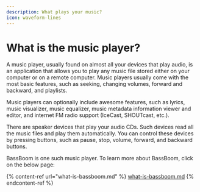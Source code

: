```yaml
---
description: What plays your music?
icon: waveform-lines
---
```


# What is the music player?

A music player, usually found on almost all your devices that play audio, is an application that allows you to play any music file stored either on your computer or on a remote computer. Music players usually come with the most basic features, such as seeking, changing volumes, forward and backward, and playlists.

Music players can optionally include awesome features, such as lyrics, music visualizer, music equalizer, music metadata information viewer and editor, and internet FM radio support (IceCast, SHOUTcast, etc.).

There are speaker devices that play your audio CDs. Such devices read all the music files and play them automatically. You can control these devices by pressing buttons, such as pause, stop, volume, forward, and backward buttons.

BassBoom is one such music player. To learn more about BassBoom, click on the below page:

{% content-ref url="what-is-bassboom.md" %}
[what-is-bassboom.md](what-is-bassboom.md)
{% endcontent-ref %}
